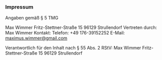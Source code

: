### Impressum
Angaben gemäß § 5 TMG

Max Wimmer
Fritz-Stettner-Straße 15
96129 Strullendorf
Vertreten durch:
Max Wimmer
Kontakt:
Telefon: +49 176-39152252
E-Mail: maximus.wimmer@gmail.com

Verantwortlich für den Inhalt nach § 55 Abs. 2 RStV:
Max Wimmer
Fritz-Stettner-Straße 15
96129 Strullendorf
